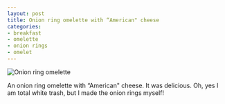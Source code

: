 ```yaml
---
layout: post
title: Onion ring omelette with “American" cheese
categories:
- breakfast
- omelette
- onion rings
- omelet
---
```

![Onion ring omelette](http://farm8.staticflickr.com/7006/6619200739_36e825da34_o.jpg)

An onion ring omelette with “American" cheese. It was delicious. Oh, yes I am
  total white trash, but I made the onion rings myself!
